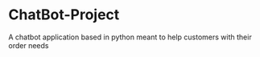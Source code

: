 # ChatBot-Project
A chatbot application based in python meant to help customers with their order needs
